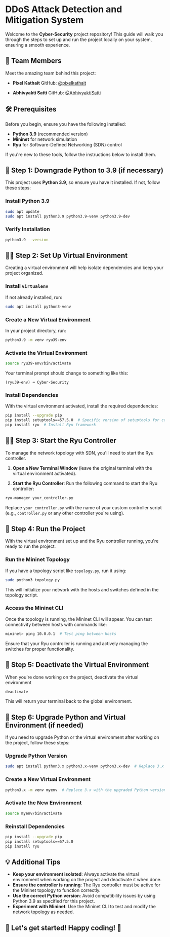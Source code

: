 # DDoS Attack Detection and Mitigation System

Welcome to the **Cyber-Security** project repository! This guide will walk you through the steps to set up and run the project locally on your system, ensuring a smooth experience.

## 👥 Team Members

Meet the amazing team behind this project:

- **Pixel Kathait**
GitHub: [@pixelkathait](https://github.com/Pixel-20)

- **Abhivyakti Satti**
GitHub: [@AbhivyaktiSatti](https://github.com/abby0044)

## 🛠️ Prerequisites
Before you begin, ensure you have the following installed:

- **Python 3.9** (recommended version)
- **Mininet** for network simulation
- **Ryu** for Software-Defined Networking (SDN) control

If you're new to these tools, follow the instructions below to install them.

## 🚀 Step 1: Downgrade Python to 3.9 (if necessary)

This project uses **Python 3.9**, so ensure you have it installed. If not, follow these steps:

### Install Python 3.9

```bash
sudo apt update
sudo apt install python3.9 python3.9-venv python3.9-dev
```

### Verify Installation

```bash
python3.9 --version
```

## 🧑‍💻 Step 2: Set Up Virtual Environment

Creating a virtual environment will help isolate dependencies and keep your project organized.

### Install `virtualenv`

If not already installed, run:

```bash
sudo apt install python3-venv
```

### Create a New Virtual Environment

In your project directory, run:

```bash
python3.9 -m venv ryu39-env
```

### Activate the Virtual Environment

```bash
source ryu39-env/bin/activate
```

Your terminal prompt should change to something like this:

```
(ryu39-env) ➜ Cyber-Security
```

### Install Dependencies

With the virtual environment activated, install the required dependencies:

```bash
pip install --upgrade pip
pip install setuptools==57.5.0  # Specific version of setuptools for compatibility
pip install ryu  # Install Ryu framework
```

## 🏃‍♂️ Step 3: Start the Ryu Controller

To manage the network topology with SDN, you'll need to start the Ryu controller.

1. **Open a New Terminal Window** (leave the original terminal with the virtual environment activated).

2. **Start the Ryu Controller**: Run the following command to start the Ryu controller:

```bash
ryu-manager your_controller.py
```

Replace `your_controller.py` with the name of your custom controller script (e.g., `controller.py` or any other controller you're using).

## 🔧 Step 4: Run the Project

With the virtual environment set up and the Ryu controller running, you're ready to run the project.

### Run the Mininet Topology

If you have a topology script like `topology.py`, run it using:

```bash
sudo python3 topology.py
```

This will initialize your network with the hosts and switches defined in the topology script.

### Access the Mininet CLI

Once the topology is running, the Mininet CLI will appear. You can test connectivity between hosts with commands like:

```bash
mininet> ping 10.0.0.1  # Test ping between hosts
```

Ensure that your Ryu controller is running and actively managing the switches for proper functionality.

## 🛑 Step 5: Deactivate the Virtual Environment

When you're done working on the project, deactivate the virtual environment

```bash
deactivate
```

This will return your terminal back to the global environment.

## 🔄 Step 6: Upgrade Python and Virtual Environment (if needed)

If you need to upgrade Python or the virtual environment after working on the project, follow these steps:

### Upgrade Python Version

```bash
sudo apt install python3.x python3.x-venv python3.x-dev  # Replace 3.x with the desired version
```

### Create a New Virtual Environment

```bash
python3.x -m venv myenv  # Replace 3.x with the upgraded Python version
```

### Activate the New Environment

```bash
source myenv/bin/activate
```

### Reinstall Dependencies

```bash
pip install --upgrade pip
pip install setuptools==57.5.0
pip install ryu
```

## 💡 Additional Tips

- **Keep your environment isolated**: Always activate the virtual environment when working on the project and deactivate it when done.
- **Ensure the controller is running**: The Ryu controller must be active for the Mininet topology to function correctly.
- **Use the correct Python version**: Avoid compatibility issues by using Python 3.9 as specified for this project.
- **Experiment with Mininet**: Use the Mininet CLI to test and modify the network topology as needed.

## 🚀 Let's get started! Happy coding! 🚀